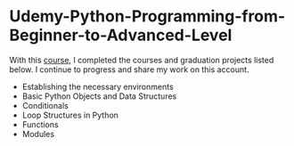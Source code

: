 # Udemy-Python-Programming-from-Beginner-to-Advanced-Level
With this [course](https://www.udemy.com/course/sifirdan-ileri-seviyeye-python/learn/lecture/7585740#overview), I completed the courses and graduation projects listed below. I continue to progress and share my work on this account. 
- Establishing the necessary environments 
- Basic Python Objects and Data Structures 
- Conditionals 
- Loop Structures in Python 
- Functions 
- Modules
